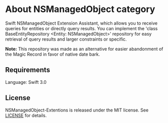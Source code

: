# About NSManagedObject category

Swift NSManagedObject Extension Assistant, which allows you to receive queries for entities or directly query results. You can implement the 'class BaseEntityRepository <Entity: NSManagedObject>' repository for easy retrieval of query results and larger constraints or specific.

**Note:** This repository was made as an alternative for easier abandonment of the Magic Record in favor of native date bark.

## Requirements

Language: Swift 3.0  

## License

NSManagedObject-Extentions is released under the MIT license. See [LICENSE](https://raw.githubusercontent.com/prochol/NSManagedObject-Extentions/master/LICENSE) for details.
